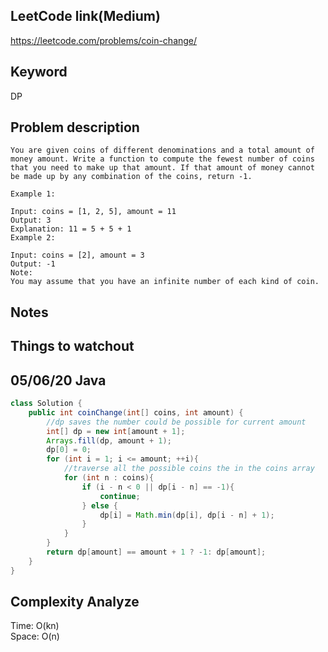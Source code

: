 ## LeetCode link(Medium)
https://leetcode.com/problems/coin-change/

## Keyword
DP

## Problem description
```
You are given coins of different denominations and a total amount of money amount. Write a function to compute the fewest number of coins that you need to make up that amount. If that amount of money cannot be made up by any combination of the coins, return -1.

Example 1:

Input: coins = [1, 2, 5], amount = 11
Output: 3 
Explanation: 11 = 5 + 5 + 1
Example 2:

Input: coins = [2], amount = 3
Output: -1
Note:
You may assume that you have an infinite number of each kind of coin.
```



## Notes


## Things to watchout

## 05/06/20 Java

```java
class Solution {
    public int coinChange(int[] coins, int amount) {
        //dp saves the number could be possible for current amount
        int[] dp = new int[amount + 1];
        Arrays.fill(dp, amount + 1);
        dp[0] = 0;
        for (int i = 1; i <= amount; ++i){
            //traverse all the possible coins the in the coins array
            for (int n : coins){
                if (i - n < 0 || dp[i - n] == -1){
                    continue;
                } else {
                    dp[i] = Math.min(dp[i], dp[i - n] + 1);
                }
            }
        }
        return dp[amount] == amount + 1 ? -1: dp[amount];
    }
}

```
## Complexity Analyze
Time: O(kn)      \
Space: O(n)